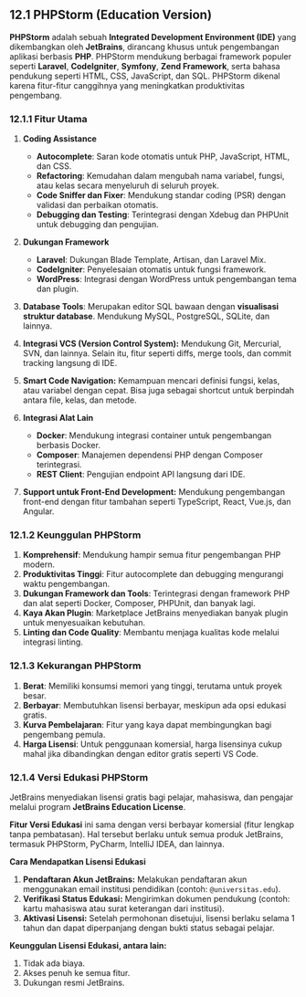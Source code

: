 ## 12.1 PHPStorm (Education Version)

**PHPStorm** adalah sebuah **Integrated Development Environment (IDE)** yang dikembangkan oleh **JetBrains**, dirancang khusus untuk pengembangan aplikasi berbasis **PHP**. PHPStorm mendukung berbagai framework populer seperti **Laravel**, **CodeIgniter**, **Symfony**, **Zend Framework**, serta bahasa pendukung seperti HTML, CSS, JavaScript, dan SQL. PHPStorm dikenal karena fitur-fitur canggihnya yang meningkatkan produktivitas pengembang.

### 12.1.1 Fitur Utama

1. **Coding Assistance**

    - **Autocomplete**: Saran kode otomatis untuk PHP, JavaScript, HTML, dan CSS.
    - **Refactoring**: Kemudahan dalam mengubah nama variabel, fungsi, atau kelas secara menyeluruh di seluruh proyek.
    - **Code Sniffer dan Fixer**: Mendukung standar coding (PSR) dengan validasi dan perbaikan otomatis.
    - **Debugging dan Testing**: Terintegrasi dengan Xdebug dan PHPUnit untuk debugging dan pengujian.

2. **Dukungan Framework**

    - **Laravel**: Dukungan Blade Template, Artisan, dan Laravel Mix.
    - **CodeIgniter**: Penyelesaian otomatis untuk fungsi framework.
    - **WordPress**: Integrasi dengan WordPress untuk pengembangan tema dan plugin.

3. **Database Tools**: Merupakan editor SQL bawaan dengan **visualisasi struktur database**. Mendukung MySQL, PostgreSQL, SQLite, dan lainnya.

4. **Integrasi VCS (Version Control System):** Mendukung Git, Mercurial, SVN, dan lainnya. Selain itu, fitur seperti diffs, merge tools, dan commit tracking langsung di IDE.

5. **Smart Code Navigation:** Kemampuan mencari definisi fungsi, kelas, atau variabel dengan cepat. Bisa juga sebagai shortcut untuk berpindah antara file, kelas, dan metode.

6. **Integrasi Alat Lain**

    - **Docker**: Mendukung integrasi container untuk pengembangan berbasis Docker.
    - **Composer**: Manajemen dependensi PHP dengan Composer terintegrasi.
    - **REST Client**: Pengujian endpoint API langsung dari IDE.

7. **Support untuk Front-End Development:** Mendukung pengembangan front-end dengan fitur tambahan seperti TypeScript, React, Vue.js, dan Angular.

### **12.1.2 Keunggulan PHPStorm**

1. **Komprehensif**: Mendukung hampir semua fitur pengembangan PHP modern.
2. **Produktivitas Tinggi**: Fitur autocomplete dan debugging mengurangi waktu pengembangan.
3. **Dukungan Framework dan Tools**: Terintegrasi dengan framework PHP dan alat seperti Docker, Composer, PHPUnit, dan banyak lagi.
4. **Kaya Akan Plugin**: Marketplace JetBrains menyediakan banyak plugin untuk menyesuaikan kebutuhan.
5. **Linting dan Code Quality**: Membantu menjaga kualitas kode melalui integrasi linting.

### **12.1.3 Kekurangan PHPStorm**

1. **Berat**: Memiliki konsumsi memori yang tinggi, terutama untuk proyek besar.
2. **Berbayar**: Membutuhkan lisensi berbayar, meskipun ada opsi edukasi gratis.
3. **Kurva Pembelajaran**: Fitur yang kaya dapat membingungkan bagi pengembang pemula.
4. **Harga Lisensi**: Untuk penggunaan komersial, harga lisensinya cukup mahal jika dibandingkan dengan editor gratis seperti VS Code.

### **12.1.4 Versi Edukasi PHPStorm**

JetBrains menyediakan lisensi gratis bagi pelajar, mahasiswa, dan pengajar melalui program **JetBrains Education License**.

**Fitur Versi Edukasi** ini sama dengan versi berbayar komersial (fitur lengkap tanpa pembatasan). Hal tersebut berlaku untuk semua produk JetBrains, termasuk PHPStorm, PyCharm, IntelliJ IDEA, dan lainnya.

**Cara Mendapatkan Lisensi Edukasi**

1. **Pendaftaran Akun JetBrains:** Melakukan pendaftaran akun menggunakan email institusi pendidikan (contoh: `@universitas.edu`).
2. **Verifikasi Status Edukasi:** Mengirimkan dokumen pendukung (contoh: kartu mahasiswa atau surat keterangan dari institusi).
3. **Aktivasi Lisensi:** Setelah permohonan disetujui, lisensi berlaku selama 1 tahun dan dapat diperpanjang dengan bukti status sebagai pelajar.

**Keunggulan Lisensi Edukasi, antara lain:**

1. Tidak ada biaya.
2. Akses penuh ke semua fitur.
3. Dukungan resmi JetBrains.